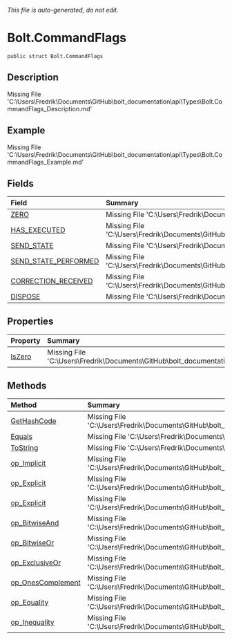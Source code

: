 *This file is auto-generated, do not edit.*

# Bolt.CommandFlags
`public struct Bolt.CommandFlags`
## Description
Missing File 'C:\Users\Fredrik\Documents\GitHub\bolt_documentation\api\Types\Bolt.CommandFlags_Description.md'
## Example
Missing File 'C:\Users\Fredrik\Documents\GitHub\bolt_documentation\api\Types\Bolt.CommandFlags_Example.md'
## Fields
| Field | Summary |
|:-----|:--------|
|[ZERO](Bolt.CommandFlags/F/ZERO.md)|Missing File 'C:\Users\Fredrik\Documents\GitHub\bolt_documentation\api\Types\Bolt.CommandFlags\F\ZERO_Summary.md'|
|[HAS_EXECUTED](Bolt.CommandFlags/F/HAS_EXECUTED.md)|Missing File 'C:\Users\Fredrik\Documents\GitHub\bolt_documentation\api\Types\Bolt.CommandFlags\F\HAS_EXECUTED_Summary.md'|
|[SEND_STATE](Bolt.CommandFlags/F/SEND_STATE.md)|Missing File 'C:\Users\Fredrik\Documents\GitHub\bolt_documentation\api\Types\Bolt.CommandFlags\F\SEND_STATE_Summary.md'|
|[SEND_STATE_PERFORMED](Bolt.CommandFlags/F/SEND_STATE_PERFORMED.md)|Missing File 'C:\Users\Fredrik\Documents\GitHub\bolt_documentation\api\Types\Bolt.CommandFlags\F\SEND_STATE_PERFORMED_Summary.md'|
|[CORRECTION_RECEIVED](Bolt.CommandFlags/F/CORRECTION_RECEIVED.md)|Missing File 'C:\Users\Fredrik\Documents\GitHub\bolt_documentation\api\Types\Bolt.CommandFlags\F\CORRECTION_RECEIVED_Summary.md'|
|[DISPOSE](Bolt.CommandFlags/F/DISPOSE.md)|Missing File 'C:\Users\Fredrik\Documents\GitHub\bolt_documentation\api\Types\Bolt.CommandFlags\F\DISPOSE_Summary.md'|
## Properties
| Property | Summary |
|:-----|:--------|
|[IsZero](Bolt.CommandFlags/P/IsZero.md)|Missing File 'C:\Users\Fredrik\Documents\GitHub\bolt_documentation\api\Types\Bolt.CommandFlags\P\IsZero_Summary.md'|
## Methods
| Method | Summary |
|:-----|:--------|
|[GetHashCode](Bolt.CommandFlags/M/GetHashCode.md)|Missing File 'C:\Users\Fredrik\Documents\GitHub\bolt_documentation\api\Types\Bolt.CommandFlags\M\GetHashCode_Summary.md'|
|[Equals](Bolt.CommandFlags/M/Equals.md)|Missing File 'C:\Users\Fredrik\Documents\GitHub\bolt_documentation\api\Types\Bolt.CommandFlags\M\Equals_Summary.md'|
|[ToString](Bolt.CommandFlags/M/ToString.md)|Missing File 'C:\Users\Fredrik\Documents\GitHub\bolt_documentation\api\Types\Bolt.CommandFlags\M\ToString_Summary.md'|
|[op_Implicit](Bolt.CommandFlags/M/op_Implicit.md)|Missing File 'C:\Users\Fredrik\Documents\GitHub\bolt_documentation\api\Types\Bolt.CommandFlags\M\op_Implicit_Summary.md'|
|[op_Explicit](Bolt.CommandFlags/M/op_Explicit.md)|Missing File 'C:\Users\Fredrik\Documents\GitHub\bolt_documentation\api\Types\Bolt.CommandFlags\M\op_Explicit_Summary.md'|
|[op_Explicit](Bolt.CommandFlags/M/op_Explicit.md)|Missing File 'C:\Users\Fredrik\Documents\GitHub\bolt_documentation\api\Types\Bolt.CommandFlags\M\op_Explicit_Summary.md'|
|[op_BitwiseAnd](Bolt.CommandFlags/M/op_BitwiseAnd.md)|Missing File 'C:\Users\Fredrik\Documents\GitHub\bolt_documentation\api\Types\Bolt.CommandFlags\M\op_BitwiseAnd_Summary.md'|
|[op_BitwiseOr](Bolt.CommandFlags/M/op_BitwiseOr.md)|Missing File 'C:\Users\Fredrik\Documents\GitHub\bolt_documentation\api\Types\Bolt.CommandFlags\M\op_BitwiseOr_Summary.md'|
|[op_ExclusiveOr](Bolt.CommandFlags/M/op_ExclusiveOr.md)|Missing File 'C:\Users\Fredrik\Documents\GitHub\bolt_documentation\api\Types\Bolt.CommandFlags\M\op_ExclusiveOr_Summary.md'|
|[op_OnesComplement](Bolt.CommandFlags/M/op_OnesComplement.md)|Missing File 'C:\Users\Fredrik\Documents\GitHub\bolt_documentation\api\Types\Bolt.CommandFlags\M\op_OnesComplement_Summary.md'|
|[op_Equality](Bolt.CommandFlags/M/op_Equality.md)|Missing File 'C:\Users\Fredrik\Documents\GitHub\bolt_documentation\api\Types\Bolt.CommandFlags\M\op_Equality_Summary.md'|
|[op_Inequality](Bolt.CommandFlags/M/op_Inequality.md)|Missing File 'C:\Users\Fredrik\Documents\GitHub\bolt_documentation\api\Types\Bolt.CommandFlags\M\op_Inequality_Summary.md'|
